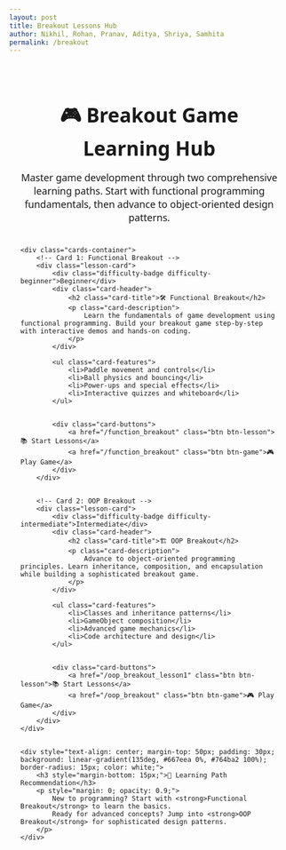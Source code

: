 ```yaml
---
layout: post
title: Breakout Lessons Hub
author: Nikhil, Rohan, Pranav, Aditya, Shriya, Samhita
permalink: /breakout
---
```



<style>
/* Hub container */
.lesson-hub {
  font-family: "Segoe UI", Roboto, sans-serif;
  max-width: 1100px;
  margin: 0 auto;
  padding: 20px;
}


/* Titles */
.hub-title {
  text-align: center;
  font-size: 2.2rem;
  margin-bottom: 10px;
}


.card-title {
    color: black !important;
}


.card-description {
    color: #303030ff !important;
}


.hub-subtitle {
  text-align: center;
  font-size: 1.1rem;
  margin-bottom: 40px;
}


/* Card container */
.cards-container {
  display: grid;
  grid-template-columns: repeat(auto-fit, minmax(320px, 1fr));
  gap: 25px;
}


/* Individual lesson card */
.lesson-card {
  background: #fff;
  border-radius: 15px;
  box-shadow: 0 4px 15px rgba(0,0,0,0.1);
  overflow: hidden;
  display: flex;
  flex-direction: column;
  position: relative;
  padding: 20px;
  transition: transform 0.25s ease, box-shadow 0.25s ease;
}


.lesson-card:hover {
  transform: translateY(-5px);
  box-shadow: 0 8px 20px rgba(0,0,0,0.15);
}


/* Difficulty badges */
.difficulty-badge {
  position: absolute;
  top: 15px;
  right: 15px;
  font-size: 0.85rem;
  padding: 5px 12px;
  border-radius: 20px;
  font-weight: bold;
}


.difficulty-beginner {
  background: #38a169; /* green */
}


.difficulty-intermediate {
  background: #ed8936; /* orange */
}


.difficulty-advanced {
  background: #e53e3e; /* red */
}


/* Features list */
.card-features {
  margin: 15px 0;
  padding-left: 20px;
}


.card-features li {
  margin-bottom: 8px;
  list-style: disc;
  color: #303030ff !important;
}


/* Buttons */
.card-buttons {
  margin-top: auto;
  display: flex;
  gap: 12px;
}


.btn {
  display: inline-block;
  padding: 10px 16px;
  border-radius: 8px;
  font-size: 0.9rem;
  text-decoration: none;
  transition: background 0.2s ease, transform 0.2s ease;
  font-weight: 600;
}


.btn-lesson {
  background: #4c51bf;
}


.btn-game {
  background: #2b6cb0;
}


.btn:hover {
  transform: scale(1.05);
  opacity: 0.9;
}
</style>




<div class="lesson-hub">
    <h1 class="hub-title">🎮 Breakout Game Learning Hub</h1>
    <p class="hub-subtitle">
        Master game development through two comprehensive learning paths. Start with functional programming fundamentals, then advance to object-oriented design patterns.
    </p>


    <div class="cards-container">
        <!-- Card 1: Functional Breakout -->
        <div class="lesson-card">
            <div class="difficulty-badge difficulty-beginner">Beginner</div>
            <div class="card-header">
                <h2 class="card-title">🛠️ Functional Breakout</h2>
                <p class="card-description">
                    Learn the fundamentals of game development using functional programming. Build your breakout game step-by-step with interactive demos and hands-on coding.
                </p>
            </div>
           
            <ul class="card-features">
                <li>Paddle movement and controls</li>
                <li>Ball physics and bouncing</li>
                <li>Power-ups and special effects</li>
                <li>Interactive quizzes and whiteboard</li>
            </ul>


            <div class="card-buttons">
                <a href="/function_breakout" class="btn btn-lesson">📚 Start Lessons</a>
                <a href="/function_breakout" class="btn btn-game">🎮 Play Game</a>
            </div>
        </div>


        <!-- Card 2: OOP Breakout -->
        <div class="lesson-card">
            <div class="difficulty-badge difficulty-intermediate">Intermediate</div>
            <div class="card-header">
                <h2 class="card-title">🏗️ OOP Breakout</h2>
                <p class="card-description">
                    Advance to object-oriented programming principles. Learn inheritance, composition, and encapsulation while building a sophisticated breakout game.
                </p>
            </div>
           
            <ul class="card-features">
                <li>Classes and inheritance patterns</li>
                <li>GameObject composition</li>
                <li>Advanced game mechanics</li>
                <li>Code architecture and design</li>
            </ul>


            <div class="card-buttons">
                <a href="/oop_breakout_lesson1" class="btn btn-lesson">📚 Start Lessons</a>
                <a href="/oop_breakout" class="btn btn-game">🎮 Play Game</a>
            </div>
        </div>
    </div>


    <div style="text-align: center; margin-top: 50px; padding: 30px; background: linear-gradient(135deg, #667eea 0%, #764ba2 100%); border-radius: 15px; color: white;">
        <h3 style="margin-bottom: 15px;">🎯 Learning Path Recommendation</h3>
        <p style="margin: 0; opacity: 0.9;">
            New to programming? Start with <strong>Functional Breakout</strong> to learn the basics.
            Ready for advanced concepts? Jump into <strong>OOP Breakout</strong> for sophisticated design patterns.
        </p>
    </div>
</div>

